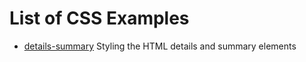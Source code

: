 # List of CSS Examples

- [details-summary](https://github.com/janegca/examples/tree/main/css/details-summary)  Styling the HTML details and summary elements

